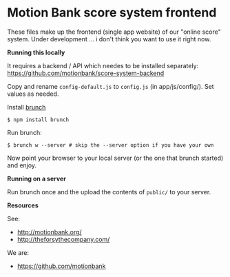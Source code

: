 Motion Bank score system frontend
=================================

These files make up the frontend (single app website) of our "online score" system. Under development ... i don't think you want to use it right now.

**Running this locally**

It requires a backend / API which needes to be installed separately:
https://github.com/motionbank/score-system-backend

Copy and rename `config-default.js` to `config.js` (in app/js/config/). Set values as needed.

Install [brunch](http://brunch.io/)
```
$ npm install brunch
```

Run brunch:
```
$ brunch w --server # skip the --server option if you have your own
```

Now point your browser to your local server (or the one that brunch started) and enjoy.

**Running on a server**

Run brunch once and the upload the contents of ```public/``` to your server.

**Resources**

See:
- http://motionbank.org/
- http://theforsythecompany.com/

We are:
- https://github.com/motionbank